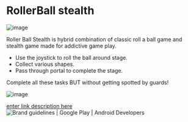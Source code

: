 

# RollerBall stealth


![image](https://user-images.githubusercontent.com/77914957/111792967-ca23ca00-88ea-11eb-8488-e0290905e454.png)


Roller Ball Stealth is hybrid combination of classic roll a ball game and stealth game made for addictive game play.  

 -  Use the joystick to roll the ball around stage.   
 -  Collect various
   shapes.   
 - Pass through portal to complete the stage.

Complete all these tasks BUT without getting spotted by guards!

![image](https://user-images.githubusercontent.com/77914957/111793163-ffc8b300-88ea-11eb-93bc-13c2151fa46d.png)

[enter link description here](https://play.google.com/store/apps/details?id=com.nirav.rbs)![Brand guidelines | Google Play | Android Developers](https://play.google.com/intl/en_us/badges/images/generic/en_badge_web_generic.png)
